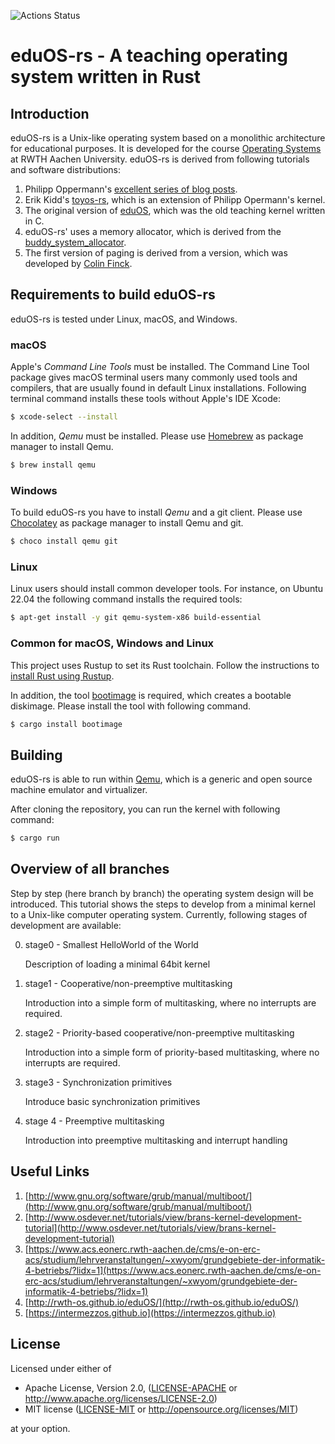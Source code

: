 ![Actions Status](https://github.com/RWTH-OS/eduOS-rs/workflows/Build/badge.svg)

# eduOS-rs - A teaching operating system written in Rust

## Introduction

eduOS-rs is a Unix-like operating system based on a monolithic architecture for educational purposes.
It is developed for the course [Operating Systems][acsos] at RWTH Aachen University.
eduOS-rs is derived from following tutorials and software distributions:

1. Philipp Oppermann's [excellent series of blog posts][opp].
2. Erik Kidd's [toyos-rs][kidd], which is an extension of Philipp Opermann's kernel.
3. The original version of [eduOS][stlankes], which was the old teaching kernel written in C.
4. eduOS-rs' uses a memory allocator, which is derived from the [buddy_system_allocator][buddy].
5. The first version of paging is derived from a version, which was developed by [Colin Finck][colin].

[opp]: http://blog.phil-opp.com/
[kidd]: http://www.randomhacks.net/bare-metal-rust/
[stlankes]: http://rwth-os.github.io/eduOS/
[rust-barebones-kernel]: https://github.com/thepowersgang/rust-barebones-kernel
[acsos]: https://www.acs.eonerc.rwth-aachen.de/cms/e-on-erc-acs/studium/lehrveranstaltungen/~xwyom/grundgebiete-der-informatik-4-betriebs/?lidx=1
[colin]: https://github.com/ColinFinck
[buddy]: https://github.com/rcore-os/buddy_system_allocator

## Requirements to build eduOS-rs
eduOS-rs is tested under Linux, macOS, and Windows.

### macOS
Apple's *Command Line Tools* must be installed.
The Command Line Tool package gives macOS terminal users many commonly used tools and compilers, that are usually found in default Linux installations.
Following terminal command installs these tools without Apple's IDE Xcode:

```sh
$ xcode-select --install
```

In addition, *Qemu* must be installed.
Please use [Homebrew](https://brew.sh) as package manager to install Qemu.

```sh
$ brew install qemu 
```

### Windows
To build eduOS-rs you have to install _Qemu_ and a git client.
Please use [Chocolatey](https://chocolatey.org) as package manager to install Qemu and git.

```sh
$ choco install qemu git
```

### Linux
Linux users should install common developer tools.
For instance, on Ubuntu 22.04 the following command installs the required tools:

```sh
$ apt-get install -y git qemu-system-x86 build-essential
```

### Common for macOS, Windows and Linux
This project uses Rustup to set its Rust toolchain.
Follow the instructions to [install Rust using Rustup](https://www.rust-lang.org/tools/install).

In addition, the tool [bootimage](https://github.com/rust-osdev/bootimage) is required, which creates a bootable diskimage.
Please install the tool with following command.

```sh
$ cargo install bootimage
```

## Building

eduOS-rs is able to run within [Qemu](https://www.qemu.org), which is a generic and open source machine emulator and virtualizer.

After cloning the repository, you can run the kernel with following command:

```sh
$ cargo run
```

## Overview of all branches

Step by step (here branch by branch) the operating system design will be introduced.
This tutorial shows the steps to develop from a minimal kernel to a Unix-like computer operating system.
Currently, following stages of development are available:

0. stage0 - Smallest HelloWorld of the World

   Description of loading a minimal 64bit kernel

1. stage1 - Cooperative/non-preemptive multitasking

   Introduction into a simple form of multitasking, where no interrupts are required.

2. stage2 - Priority-based cooperative/non-preemptive multitasking

   Introduction into a simple form of priority-based multitasking, where no interrupts are required.

3. stage3 - Synchronization primitives

   Introduce basic synchronization primitives

4. stage 4 - Preemptive multitasking

   Introduction into preemptive multitasking and interrupt handling

## Useful Links

1. [http://www.gnu.org/software/grub/manual/multiboot/](http://www.gnu.org/software/grub/manual/multiboot/)
2. [http://www.osdever.net/tutorials/view/brans-kernel-development-tutorial](http://www.osdever.net/tutorials/view/brans-kernel-development-tutorial)
3. [https://www.acs.eonerc.rwth-aachen.de/cms/e-on-erc-acs/studium/lehrveranstaltungen/~xwyom/grundgebiete-der-informatik-4-betriebs/?lidx=1](https://www.acs.eonerc.rwth-aachen.de/cms/e-on-erc-acs/studium/lehrveranstaltungen/~xwyom/grundgebiete-der-informatik-4-betriebs/?lidx=1)
4. [http://rwth-os.github.io/eduOS/](http://rwth-os.github.io/eduOS/)
5. [https://intermezzos.github.io](https://intermezzos.github.io)

## License

Licensed under either of

 * Apache License, Version 2.0, ([LICENSE-APACHE](LICENSE-APACHE) or http://www.apache.org/licenses/LICENSE-2.0)
 * MIT license ([LICENSE-MIT](LICENSE-MIT) or http://opensource.org/licenses/MIT)

at your option.
